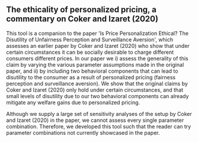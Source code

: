 ## The ethicality of personalized pricing, a commentary on Coker and Izaret (2020)
This tool is a companion to the paper 'Is Price Personalization Ethical? The Disutility of Unfairness Perception and Surveillance Aversion', which assesses an earlier paper by Coker and Izaret (2020) who show that under certain circumstances it can be socially desirable to charge different consumers different prices. In our paper we i) assess the generality of this claim by varying the various parameter assumptions made in the original paper, and ii) by including two behavioral components that can lead to disutility to the consumer as a result of personalized pricing (fairness perception and surveillance aversion). We show that the original claims by Coker and Izaret (2020) only hold under certain circumstances, and that small levels of disutility due to our two behavioral components can already mitigate any welfare gains due to personalized pricing.

Although we supply a large set of sensitivity analyses of the setup by Coker and Izaret (2020) in the paper, we cannot assess every single parameter combination. Therefore, we developed this tool such that the reader can try parameter combinations not currently showcased in the paper.